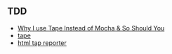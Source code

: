 

## TDD

- [Why I use Tape Instead of Mocha & So Should You](https://medium.com/javascript-scene/why-i-use-tape-instead-of-mocha-so-should-you-6aa105d8eaf4)
- [tape](https://github.com/substack/tape)
- [html tap reporter](https://github.com/gabrielcsapo/tap-html)
